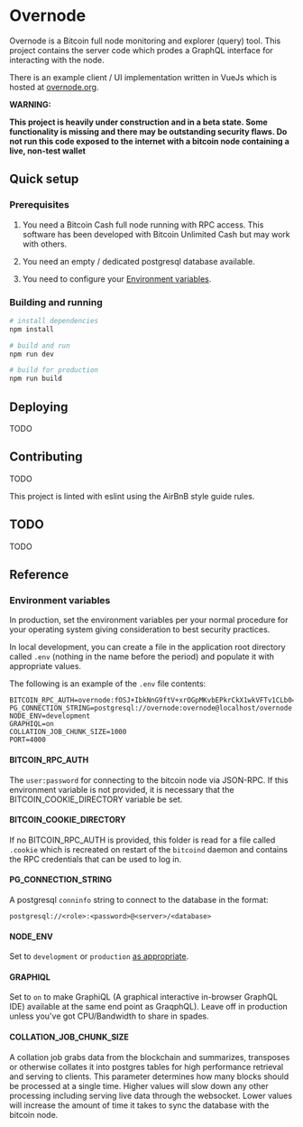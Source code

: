 
# Overnode

Overnode is a Bitcoin full node monitoring and explorer (query) tool.  This project contains the server code which prodes a GraphQL interface for interacting with the node. 

There is an example client / UI implementation written in VueJs which is hosted at [overnode.org](https://overnode.org).

**WARNING:** 

**This project is heavily under construction and in a beta state.  Some functionality is missing and there may be outstanding security flaws.  Do not run this code exposed to the internet with a bitcoin node containing a live, non-test wallet**

## Quick setup

### Prerequisites

1. You need a Bitcoin Cash full node running with RPC access.  This software has been developed with Bitcoin Unlimited Cash but may work with others.

2. You need an empty / dedicated postgresql database available.

3. You need to configure your [Environment variables](#enviroment-variables).

### Building and running

``` bash
# install dependencies
npm install

# build and run
npm run dev

# build for production
npm run build
```

## Deploying

TODO

## Contributing

TODO

This project is linted with eslint using the AirBnB style guide rules. 

## TODO

TODO

## Reference

### Environment variables
In production, set the environment variables per your normal procedure for your operating system giving consideration to best security practices.

In local development, you can create a file in the application root directory called `.env` (nothing in the name before the period) and populate it with appropriate values.

The following is an example of the `.env` file contents:
```
BITCOIN_RPC_AUTH=overnode:fOSJ+IbkNnG9ftV+xrOGpMKvbEPkrCkX1wkVFTv1CLb0=
PG_CONNECTION_STRING=postgresql://overnode:overnode@localhost/overnode
NODE_ENV=development
GRAPHIQL=on
COLLATION_JOB_CHUNK_SIZE=1000
PORT=4000
```

#### BITCOIN_RPC_AUTH

The `user:password` for connecting to the bitcoin node via JSON-RPC.  If this environment variable is not provided, it is necessary that the BITCOIN_COOKIE_DIRECTORY variable be set.

#### BITCOIN_COOKIE_DIRECTORY

If no BITCOIN_RPC_AUTH is provided, this folder is read for a file called `.cookie` which is recreated on restart of the `bitcoind` daemon and contains the RPC credentials that can be used to log in.

#### PG_CONNECTION_STRING

A postgresql `conninfo` string to connect to the database in the format:

`postgresql://<role>:<password>@<server>/<database>`

#### NODE_ENV

Set to `development` or `production` [as appropriate](http://expressjs.com/en/advanced/best-practice-performance.html#set-nodeenv-to-production).

#### GRAPHIQL

Set to `on` to make GraphiQL (A graphical interactive in-browser GraphQL IDE) available at the same end point as GraqphQL).  Leave off in production unless you've got CPU/Bandwidth to share in spades.

#### COLLATION_JOB_CHUNK_SIZE

A collation job grabs data from the blockchain and summarizes, transposes or otherwise collates it into postgres tables for high performance retrieval and serving to clients.  This parameter determines how many blocks should be processed at a single time.  Higher values will slow down any other processing including serving live data through the websocket.  Lower values will increase the amount of time it takes to sync the database with the bitcoin node.
